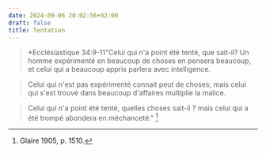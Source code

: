 ```yaml
---
date: 2024-09-06 20:02:56+02:00
draft: false
title: Tentation
---
```





> *Ecclésiastique 34:9-11"Celui qui n'a point été tenté, que sait-il? Un homme expérimenté en beaucoup de choses en pensera beaucoup, et celui qui a beaucoup appris parlera avec intelligence.

> Celui qui n'est pas expérimenté connait peut de choses; mais celui qui s'est trouvé dans beaucoup d'affaires multiplie la malice.

> Celui qui n'a point été tenté, quelles choses sait-il ? mais celui qui a été trompé abondera en méchanceté." [^1]

[^1]: Glaire 1905, p. 1510.
